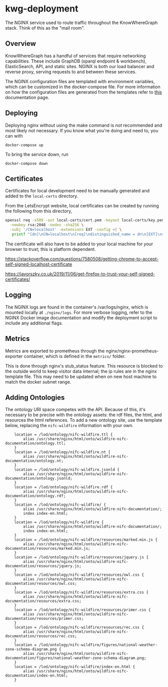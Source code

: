 # kwg-deployment

The NGINX service used to route traffic throughout the KnowWhereGraph stack. Think of this as the "mail room".

## Overview

KnowWhereGraph has a handful of services that require networking capabilities. These include GraphDB (sparql endpoint & workbench), ElasticSearch, API, and static sites. NGINX is both our load balancer and reverse proxy, serving requests to and between these services.

The NGINX configuration files are templated with environment variables, which can be customized in the docker-compose file. For more information on how the configuration files are generated from the templates refer to [this](https://github.com/docker-library/docs/tree/master/nginx#using-environment-variables-in-nginx-configuration-new-in-119) documentation page.

## Deploying

Deploying nginx without using the make command is *not* recommended and most likely not necessary. If you know what you're doing and need to, you can with

`docker-compose up`

To bring the service down, run

`docker-compose down`

## Certificates

Certificates for local development need to be manually generated and added to the `local-certs` directory.

From the LetsEncrypt website, local certificates can be created by running the following from this directory,

```bash
openssl req -x509 -out local-certs/cert.pem -keyout local-certs/key.pem \
  -newkey rsa:2048 -nodes -sha256 \
  -subj '/CN=localhost' -extensions EXT -config <( \
   printf "[dn]\nCN=localhost\n[req]\ndistinguished_name = dn\n[EXT]\nsubjectAltName=DNS:localhost\nkeyUsage=digitalSignature\nextendedKeyUsage=serverAuth")
```

The certificate will also have to be added to your local machine for your browser to trust; this is platform dependent.

https://stackoverflow.com/questions/7580508/getting-chrome-to-accept-self-signed-localhost-certificate

https://javorszky.co.uk/2019/11/06/get-firefox-to-trust-your-self-signed-certificates/

## Logging

The NGINX logs are found in the container's /var/logs/nginx, which is mounted locally at `./nginx/logs`. For more verbose logging, refer to the NGINX Docker image documentation and modify the deployment script to include any additional flags.

## Metrics

Metrics are exported to prometheus through the nginx/nginx-prometheus-exporter container, which is defined in the `metrics/` folder.

This is done through nginx's stub_status feature. This resource is blocked to the outside world to keep visitor data internal; the ip rules are in the nginx template file. This may need to be updated when on new host machine to match the docker subnet range.

## Adding Ontologies

The ontology URI space competes with the API. Because of this, it's necessary to be precise with the ontology assets: the rdf files, the html, and resources the html references. To add a new ontology site, use the template below, replacing the `nifc-wildfire` information with your own.

```
    location = /lod/ontology/nifc-wildfire.ttl {
        alias /usr/share/nginx/html/onto/wildfire-nifc-documentation/ontology.ttl;
    }
    location = /lod/ontology/nifc-wildfire.nt {
        alias /usr/share/nginx/html/onto/wildfire-nifc-documentation/ontology.nt;
    }
    location = /lod/ontology/nifc-wildfire.jsonld {
        alias /usr/share/nginx/html/onto/wildfire-nifc-documentation/ontology.jsonld;
    }
    location = /lod/ontology/nifc-wildfire.rdf {
        alias /usr/share/nginx/html/onto/wildfire-nifc-documentation/ontology.rdf;
    }
    location = /lod/ontology/nifc-wildfire/ {
        alias /usr/share/nginx/html/onto/wildfire-nifc-documentation/;
        index index-en.html;
    }
    location = /lod/ontology/nifc-wildfire {
        alias /usr/share/nginx/html/onto/wildfire-nifc-documentation/;
        index index-en.html;
    }
    location = /lod/ontology/nifc-wildfire/resources/marked.min.js {
        alias /usr/share/nginx/html/onto/wildfire-nifc-documentation/resources/marked.min.js;
    }
    location = /lod/ontology/nifc-wildfire/resources/jquery.js {
        alias /usr/share/nginx/html/onto/wildfire-nifc-documentation/resources/jquery.js;
    }
    location = /lod/ontology/nifc-wildfire/resources/owl.css {
        alias /usr/share/nginx/html/onto/wildfire-nifc-documentation/resources/owl.css;
    }
    location = /lod/ontology/nifc-wildfire/resources/extra.css {
        alias /usr/share/nginx/html/onto/wildfire-nifc-documentation/resources/extra.css;
    }
    location = /lod/ontology/nifc-wildfire/resources/primer.css {
        alias /usr/share/nginx/html/onto/wildfire-nifc-documentation/resources/primer.css;
    }
    location = /lod/ontology/nifc-wildfire/resources/rec.css {
        alias /usr/share/nginx/html/onto/wildfire-nifc-documentation/resources/rec.css;
    }
    location = /lod/ontology/nifc-wildfire/figures/national-weather-zone-schema-diagram.png {
        alias /usr/share/nginx/html/onto/wildfire-nifc-documentation/figures/national-weather-zone-schema-diagram.png;
    }
    location = /lod/ontology/nifc-wildfire/index-en.html {
        alias /usr/share/nginx/html/onto/wildfire-nifc-documentation/index-en.html;
    }
```
